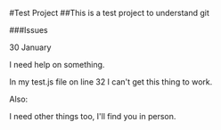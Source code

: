 #Test Project
##This is a test project to understand git

###Issues

30 January

I need help on something.

In my test.js file on line 32 I can't get this thing to work.

Also:

I need other things too, I'll find you in person.